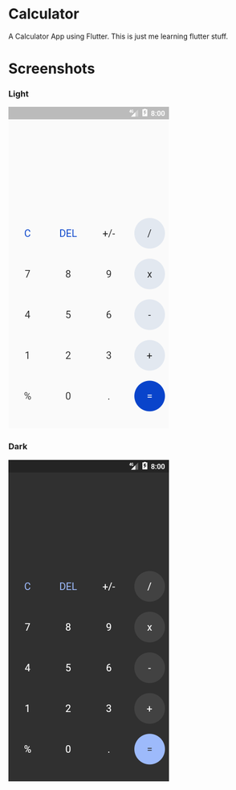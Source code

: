 # Calculator

A Calculator App using Flutter. This is just me learning flutter stuff.

# Screenshots

### Light

![Light](./img/light.png)

### Dark

![Dark](./img/dark.png)
